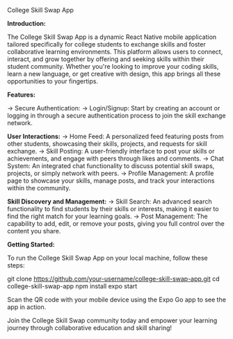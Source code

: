 College Skill Swap App

**Introduction:**

The College Skill Swap App is a dynamic React Native mobile application tailored specifically for college students to exchange skills and foster collaborative learning environments. This platform allows users to connect, interact, and grow together by offering and seeking skills within their student community. Whether you're looking to improve your coding skills, learn a new language, or get creative with design, this app brings all these opportunities to your fingertips.

**Features:**

-> Secure Authentication:
-> Login/Signup: Start by creating an account or logging in through a secure authentication process to join the skill exchange network.

**User Interactions:**
-> Home Feed: A personalized feed featuring posts from other students, showcasing their skills, projects, and requests for skill exchange.
-> Skill Posting: A user-friendly interface to post your skills or achievements, and engage with peers through likes and comments.
-> Chat System: An integrated chat functionality to discuss potential skill swaps, projects, or simply network with peers.
-> Profile Management: A profile page to showcase your skills, manage posts, and track your interactions within the community.

**Skill Discovery and Management:**
-> Skill Search: An advanced search functionality to find students by their skills or interests, making it easier to find the right match for your learning goals.
-> Post Management: The capability to add, edit, or remove your posts, giving you full control over the content you share.

**Getting Started:**

To run the College Skill Swap App on your local machine, follow these steps:

git clone https://github.com/your-username/college-skill-swap-app.git
cd college-skill-swap-app
npm install
expo start

Scan the QR code with your mobile device using the Expo Go app to see the app in action.

Join the College Skill Swap community today and empower your learning journey through collaborative education and skill sharing!
